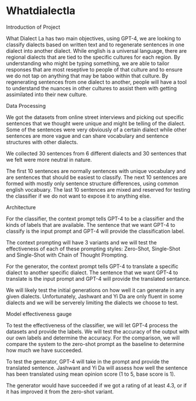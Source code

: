 # Whatdialectla

Introduction of Project 

What Dialect La has two main objectives, using GPT-4, we are looking to classify dialects based on written text and to regenerate sentences in one dialect into another dialect. While english is a universal language, there are regional dialects that are tied to the specific cultures for each region. By understanding who might be typing something, we are able to tailor responses that are most reseptive to people of that culture and to ensure we do not tap on anything that may be taboo within that culture. By regenerating sentences from one dialect to another, people will have a tool to understand the nuances in other cultures to assist them with getting assimilated into their new culture. 


Data Processing 

We got the datasets from online street interviews and picking out specific sentences that we thought were unique and might be telling of the dialect. Some of the sentences were very obviously of a certain dialect while other sentences are more vague and can share vocabulary and sentence structures with other dialects. 

We collected 30 sentences from 6 different dialects and 30 sentences that we felt were more neutral in nature.

The first 10 sentences are normally sentences with unique vocabulary and are sentences that should be easiest to classify. The next 10 sentences are formed with mostly only sentence structure differences, using common english vocabuary. The last 10 sentences are mixed and reserved for testing the classifier if we do not want to expose it to anything else. 
 

Architecture  

For the classifier, the context prompt tells GPT-4 to be a classifier and the kinds of labels that are available. The sentence that we want GPT-4 to classify is the input prompt and GPT-4 will provide the classification label. 

The context prompting will have 3 variants and we will test the effectiveness of each of these prompting styles: Zero-Shot, Single-Shot and Single-Shot with Chain of Thought Prompting. 

For the generator, the context prompt tells GPT-4 to translate a specific dialect to another specific dialect. The sentence that we want GPT-4 to translate is the input prompt and GPT-4 will provide the translated sentance. 

We will likely test the initial generations on how well it can generate in any given dialects. Unfortunately, Jashwant and Yi Da are only fluent in some dialects and we will be serverely limiting the dialects we choose to test. 
 

Model effectiveness gauge 

To test the effectiveness of the classifier, we will let GPT-4 process the datasets and provide the labels. We will test the accuracy of the output with our own labels and determine the accuracy. For the comparison, we will compare the system to the zero-shot prompt as the baseline to determine how much we have succeeded. 

To test the generator, GPT-4 will take in the prompt and provide the translated sentence. Jashwant and Yi Da will assess how well the sentence has been translated using mean opinion score (1 to 5, base score is 1).  

The generator would have succeeded if we got a rating of at least 4.3, or if it has improved it from the zero-shot variant. 
